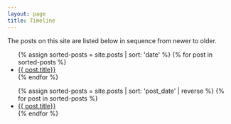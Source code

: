 ```yaml
---
layout: page
title: Timeline
---
```


The posts on this site are listed below in sequence from newer to older.

<ul>
{% assign sorted-posts = site.posts | sort: 'date' %}
  {% for post in sorted-posts %}
  <li>
    <a href="{{ post.url }}">{{ post.title}}</a>
  </li>
  {% endfor %}
  </ul>

<ul>
{% assign sorted-posts = site.posts | sort: 'post_date' | reverse %}
  {% for post in sorted-posts %}
  <li>
    <a href="{{ post.url }}">{{ post.title}}</a>
  </li>
  {% endfor %}
  </ul>
